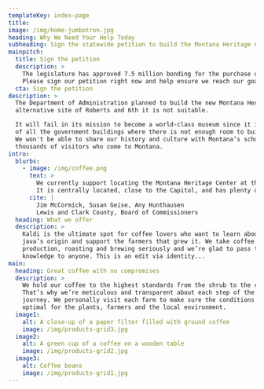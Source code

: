 ```yaml
---
templateKey: index-page
title:
image: /img/home-jumbotron.jpg
heading: Why We Need Your Help Today
subheading: Sign the statewide petition to build the Montana Heritage Center at the mall site
mainpitch:
  title: Sign the petition
  description: >
    The legislature has approved 7.5 million bonding for the purchase of the mall site.
    Please sign our petition right now and help ensure we reach our goal.
  cta: Sign the petition
description: >
  The Department of Administration planned to build the new Montana Heritage Center at the
  alternative site of Roberts and 6th it is not suitable.

  It will fail in its mission to become a world-class museum since it is right in the middle
  of all the government buildings where there is not enough room to build a large museum.
  We won't be able to share our history and culture with Montana’s school children and the
  thousands of visitors who come to Montana.
intro:
  blurbs:
    - image: /img/coffee.png
      text: >
        We currently support locating the Montana Heritage Center at the former Capitol Hill Mall site.
        It is centrally located, close to the Capitol, and has plenty of room for future expansions, parking, and outdoor exhibits
      cite: |
        Jim McCormick, Susan Geise, Any Hunthausen
        Lewis and Clark County, Board of Commissioners
  heading: What we offer
  description: >
    Kaldi is the ultimate spot for coffee lovers who want to learn about their
    java’s origin and support the farmers that grew it. We take coffee
    production, roasting and brewing seriously and we’re glad to pass that
    knowledge to anyone. This is an edit via identity...
main:
  heading: Great coffee with no compromises
  description: >
    We hold our coffee to the highest standards from the shrub to the cup.
    That’s why we’re meticulous and transparent about each step of the coffee’s
    journey. We personally visit each farm to make sure the conditions are
    optimal for the plants, farmers and the local environment.
  image1:
    alt: A close-up of a paper filter filled with ground coffee
    image: /img/products-grid3.jpg
  image2:
    alt: A green cup of a coffee on a wooden table
    image: /img/products-grid2.jpg
  image3:
    alt: Coffee beans
    image: /img/products-grid1.jpg
---
```

